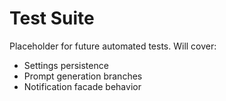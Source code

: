 # Test Suite

Placeholder for future automated tests. Will cover:
- Settings persistence
- Prompt generation branches
- Notification facade behavior
